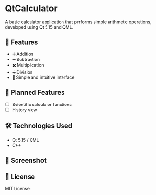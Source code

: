 # QtCalculator

A basic calculator application that performs simple arithmetic operations, developed using Qt 5.15 and QML.

## 🚀 Features

- ➕ Addition
- ➖ Subtraction
- ✖️ Multiplication
- ➗ Division
- 🧮 Simple and intuitive interface

## 🧩 Planned Features

- [ ] Scientific calculator functions
- [ ] History view

## 🛠️ Technologies Used

- Qt 5.15 / QML
- C++

## 📸 Screenshot

<!-- Add screenshot here -->

## 📄 License

MIT License

